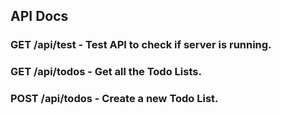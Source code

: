 ## API Docs

### GET  /api/test - Test API to check if server is running.
### GET  /api/todos - Get all the Todo Lists.
### POST /api/todos - Create a new Todo List.
